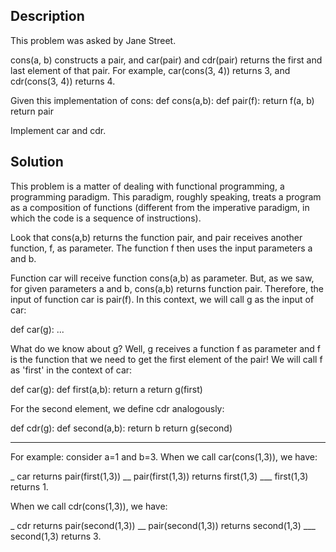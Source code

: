 ## Description

This problem was asked by Jane Street.

cons(a, b) constructs a pair, and car(pair) and cdr(pair) returns the first and last element of that pair. For example, car(cons(3, 4)) returns 3, and cdr(cons(3, 4)) returns 4.

Given this implementation of cons:
def cons(a,b):
    def pair(f):
        return f(a, b)
    return pair
   
Implement car and cdr.

## Solution

This problem is a matter of dealing with functional programming, a programming paradigm.
This paradigm, roughly speaking, treats a program as a composition of functions (different from the imperative paradigm, in which the code is a sequence of instructions).

Look that cons(a,b) returns the function pair, and pair receives another function, f, as parameter. The function f then uses the input parameters a and b.

Function car will receive function cons(a,b) as parameter. But, as we saw, for given parameters a and b, cons(a,b) returns function pair. Therefore, 
the input of function car is pair(f). In this context, we will call g as the input of car:

def car(g):
  ...
 
What do we know about g? Well, g receives a function f as parameter and f is the function
that we need to get the first element of the pair! We will call f as 'first' in the context of car:
 
 def car(g):
  def first(a,b):
    return a
  return g(first)
 
For the second element, we define cdr analogously:
 
 def cdr(g):
  def second(a,b):
    return b
  return g(second)
 
------
For example: consider a=1 and b=3. When we call car(cons(1,3)), we have:

_ car returns pair(first(1,3))
__ pair(first(1,3)) returns first(1,3)
___ first(1,3) returns 1.


When we call cdr(cons(1,3)), we have:

_ cdr returns pair(second(1,3))
__ pair(second(1,3)) returns second(1,3)
___ second(1,3) returns 3.

